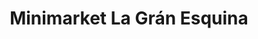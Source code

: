 ---
title: "Minimarket La Grán Esquina"
url: /antofagasta/minimarket-la-gran-esquina/
shop: Lebensmittel
---